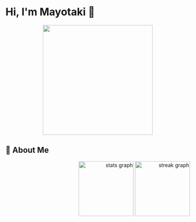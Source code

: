 # Hi, I'm Mayotaki 👋 

<div align="center">
  <img src="https://i.gifer.com/1dTC.gif" width="300"> 
</div>

## 🐾 About Me

<div align="right">
  <img src="https://github-readme-stats.vercel.app/api?username=Mayotaki&hide_title=true&show_icons=true&include_all_commits=true&theme=ambient_gradient&locale=en&hide_border=true" height="150" alt="stats graph"  />
  <img src="https://streak-stats.demolab.com?user=Mayotaki&locale=en&mode=daily&theme=ambient_gradient&hide_border=true" height="150" alt="streak graph"  />
</div>

